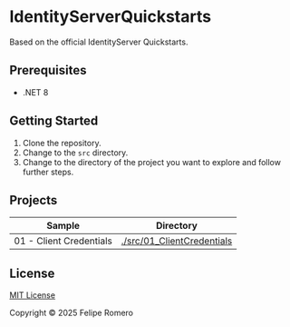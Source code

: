 # IdentityServerQuickstarts

Based on the official IdentityServer Quickstarts.

## Prerequisites

- .NET 8

## Getting Started

1. Clone the repository.
1. Change to the `src` directory.
1. Change to the directory of the project you want to explore and follow further steps.

## Projects

| Sample                                | Directory                                                    |
|---------------------------------------|--------------------------------------------------------------|
| 01 - Client Credentials               | [./src/01_ClientCredentials](./src/01_ClientCredentials)     |

## License

[MIT License](./LICENSE)

Copyright &copy; 2025 Felipe Romero
